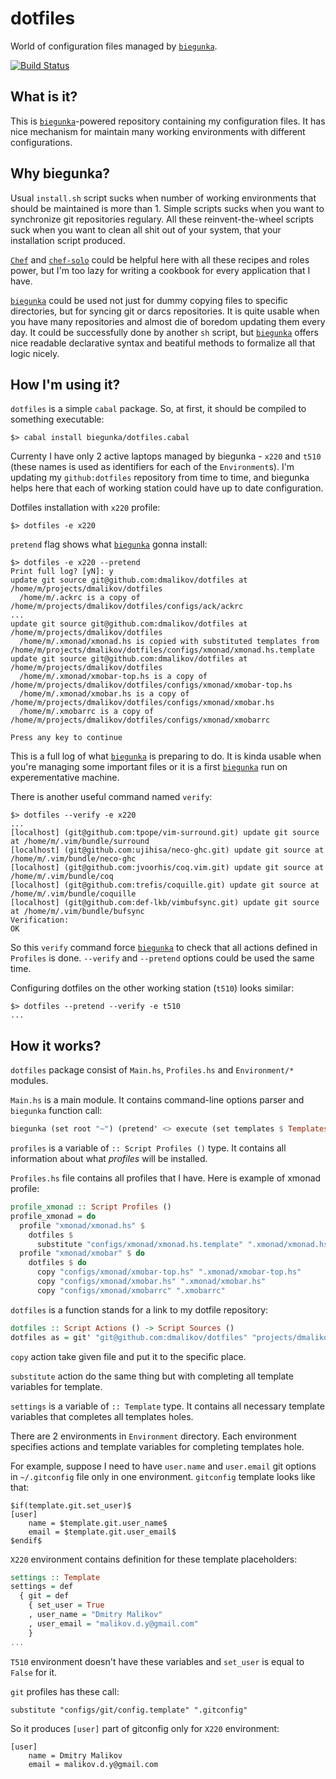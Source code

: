 # dotfiles

World of configuration files managed by [`biegunka`][biegunka].

[![Build Status](https://drone.io/github.com/dmalikov/dotfiles/status.png)](https://drone.io/github.com/dmalikov/dotfiles/latest)

## What is it?

This is [`biegunka`][biegunka]-powered repository containing my configuration
files. It has nice mechanism for maintain many working environments with
different configurations.

## Why biegunka?

Usual `install.sh` script sucks when number of working environments that should
be maintained is more than 1. Simple scripts sucks when you want to synchronize
git repositories regulary. All these reinvent-the-wheel scripts suck when you
want to clean all shit out of your system, that your installation script
produced.

[`Chef`][chef] and
[`chef-solo`][chef-solo] could be helpful here
with all these recipes and roles power, but I'm too lazy for writing a cookbook
for every application that I have.

[`biegunka`][biegunka] could be used not just for dummy copying files to
specific directories, but for syncing git or darcs repositories. It is quite
usable when you have many repositories and almost die of boredom updating them
every day.  It could be successfully done by another `sh` script, but
[`biegunka`][biegunka] offers nice readable declarative syntax and beatiful
methods to formalize all that logic nicely.

## How I'm using it?

`dotfiles` is a simple `cabal` package. So, at first, it should be compiled to
something executable:

```
$> cabal install biegunka/dotfiles.cabal
```

Currenty I have only 2 active laptops managed by biegunka - `x220` and `t510`
(these names is used as identifiers for each of the `Environment`s). I'm
updating my `github:dotfiles` repository from time to time, and biegunka helps
here that each of working station could have up to date configuration.

Dotfiles installation with `x220` profile:

```
$> dotfiles -e x220
```

`pretend` flag shows what [`biegunka`][biegunka] gonna install:

```
$> dotfiles -e x220 --pretend
Print full log? [yN]: y
update git source git@github.com:dmalikov/dotfiles at /home/m/projects/dmalikov/dotfiles
  /home/m/.ackrc is a copy of /home/m/projects/dmalikov/dotfiles/configs/ack/ackrc
...
update git source git@github.com:dmalikov/dotfiles at /home/m/projects/dmalikov/dotfiles
  /home/m/.xmonad/xmonad.hs is copied with substituted templates from /home/m/projects/dmalikov/dotfiles/configs/xmonad/xmonad.hs.template
update git source git@github.com:dmalikov/dotfiles at /home/m/projects/dmalikov/dotfiles
  /home/m/.xmonad/xmobar-top.hs is a copy of /home/m/projects/dmalikov/dotfiles/configs/xmonad/xmobar-top.hs
  /home/m/.xmonad/xmobar.hs is a copy of /home/m/projects/dmalikov/dotfiles/configs/xmonad/xmobar.hs
  /home/m/.xmobarrc is a copy of /home/m/projects/dmalikov/dotfiles/configs/xmonad/xmobarrc

Press any key to continue
```
This is a full log of what [`biegunka`][biegunka] is preparing to do. It is
kinda usable when you're managing some important files or it is a first
[`biegunka`][biegunka] run on experementative machine.


There is another useful command named `verify`:
```
$> dotfiles --verify -e x220
...
[localhost] (git@github.com:tpope/vim-surround.git) update git source at /home/m/.vim/bundle/surround
[localhost] (git@github.com:ujihisa/neco-ghc.git) update git source at /home/m/.vim/bundle/neco-ghc
[localhost] (git@github.com:jvoorhis/coq.vim.git) update git source at /home/m/.vim/bundle/coq
[localhost] (git@github.com:trefis/coquille.git) update git source at /home/m/.vim/bundle/coquille
[localhost] (git@github.com:def-lkb/vimbufsync.git) update git source at /home/m/.vim/bundle/bufsync
Verification:
OK
```
So this `verify` command force [`biegunka`][biegunka] to check that all actions
defined in `Profiles` is done. `--verify` and `--pretend` options could be used
the same time.

Configuring dotfiles on the other working station (`t510`) looks similar:

```
$> dotfiles --pretend --verify -e t510
...
```

## How it works?

`dotfiles` package consist of `Main.hs`, `Profiles.hs` and `Environment/*`
modules.

`Main.hs` is a main module. It contains command-line options parser and
`biegunka` function call:

```haskell
biegunka (set root "~") (pretend' <> execute (set templates $ Templates settings') <> verify') profiles'
```

`profiles` is a variable of `:: Script Profiles ()` type. It contains all
information about what _profiles_ will be installed.

`Profiles.hs` file contains all profiles that I have. Here is example of xmonad
profile:

```haskell
profile_xmonad :: Script Profiles ()
profile_xmonad = do
  profile "xmonad/xmonad.hs" $
    dotfiles $
      substitute "configs/xmonad/xmonad.hs.template" ".xmonad/xmonad.hs"
  profile "xmonad/xmobar" $ do
    dotfiles $ do
      copy "configs/xmonad/xmobar-top.hs" ".xmonad/xmobar-top.hs"
      copy "configs/xmonad/xmobar.hs" ".xmonad/xmobar.hs"
      copy "configs/xmonad/xmobarrc" ".xmobarrc"
```

`dotfiles` is a function stands for a link to my dotfile repository:

``` haskell
dotfiles :: Script Actions () -> Script Sources ()
dotfiles as = git' "git@github.com:dmalikov/dotfiles" "projects/dmalikov/dotfiles" $ def & actions .~ as
```

`copy` action take given file and put it to the specific place.

`substitute` action do the same thing but with completing all template
variables for template.

`settings` is a variable of `:: Template` type. It contains all necessary
template variables that completes all templates holes.

There are 2 environments in `Environment` directory. Each environment specifies
actions and template variables for completing templates hole.

For example, suppose I need to have `user.name` and `user.email` git options in
`~/.gitconfig` file only in one environment. `gitconfig` template looks like
that:

```
$if(template.git.set_user)$
[user]
    name = $template.git.user_name$
    email = $template.git.user_email$
$endif$
```

`X220` environment contains definition for these template placeholders:

```haskell
settings :: Template
settings = def
  { git = def
    { set_user = True
    , user_name = "Dmitry Malikov"
    , user_email = "malikov.d.y@gmail.com"
    }
...
```

`T510` environment doesn't have these variables and `set_user` is equal to
`False` for it.

`git` profiles has these call:

```
substitute "configs/git/config.template" ".gitconfig"
```

So it produces `[user]` part of gitconfig only for `X220` environment:

```
[user]
    name = Dmitry Malikov
    email = malikov.d.y@gmail.com
```

[biegunka]: https://github.com/biegunka
[chef]: https://github.com/opscode/chef
[chef-solo]: http://docs.opscode.com/chef_solo.html
